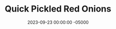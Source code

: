 ---
layout: post
title:  "Quick Pickled Red Onions"
date:   2023-09-23 00:00:00 -05000
categories: 
- Recipes
- Sauces, etc.
permalink: /recipes/pickled-onions
image: /assets/Food/Spreads, Sauces, Toppings/Quick Pickles/quick-pickles.jpg
ing: quickpickle-ing
facts: quickpickle-facts
Prep: 10
Rest: 
Cook: 
Source1: 
Source2: 
tags: 
- pickles
- pickled vegetable
- pink pickled onion
- vinegar
- tangy
- sour
- white vinegar
- acv
- apple cider vinegar
- lime juice
- lemon juice
Description: Quick pickles add a great color and flavor pop to nearly every dish, and red onions are my personal favorite vegetable for this. Simply cover with water and vinegar in a mason jar, and you're done!
Instructions: 
- Cut the red onions into long thin strips and add to a mason jar. Season with salt and minced garlic. Pour in vinegar and water. The onions should be just covered, about half water to half vinegar. Let pickle in the fridge for at least a few days before eating<br><br>

- Pour in vinegar and water. The onions should be just covered, about half water to half vinegar. Let pickle in the fridge for at least a few days before eating
---